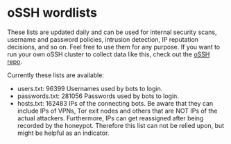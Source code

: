# oSSH wordlists
These lists are updated daily and can be used for internal security scans, username and password policies, intrusion detection, IP reputation decisions, and so on. Feel free to use them for any purpose. If you want to run your own oSSH cluster to collect data like this, check out the [oSSH repo](https://github.com/toxyl/ossh).  

Currently these lists are available:  
- users.txt: 96399                                                                                                                                                                                                                                                                                                                                                                                                                                                                                                                       Usernames used by bots to login. 
- passwords.txt: 281056                                                                                                                                                                                                                                                                                                                                                                                                                                                                                                                       Passwords used by bots to login. 
- hosts.txt: 162483                                                                                                                                                                                                                                                                                                                                                                                                                                                                                                                       IPs of the connecting bots. Be aware that they can include IPs of VPNs, Tor exit nodes and others that are NOT IPs of the actual attackers. Furthermore, IPs can get reassigned after being recorded by the honeypot. Therefore this list can not be relied upon, but might be helpful as an indicator.
